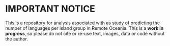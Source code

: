 # IMPORTANT NOTICE
This is a repository for analysis associated with as study of predicting the number of languages per island group in Remote Oceania. This is a **work in progress**, so please do not cite or re-use text, images, data or code without the author.